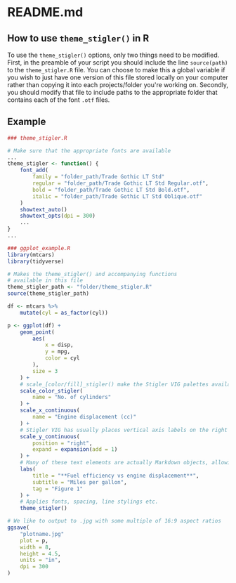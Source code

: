 # README.md

## How to use `theme_stigler()` in R
To use the `theme_stigler()` options, only two things need to be modified.
First, in the preamble of your script you should include the line `source(path)` to the `theme_stigler.R` file. You can choose to make this a global variable if you wish to just have one version of this file stored locally on your computer rather than copying it into each projects/folder you're working on. Secondly, you should modify that file to include paths to the appropriate folder that contains each of the font `.otf` files.


## Example

```r
### theme_stigler.R

# Make sure that the appropriate fonts are available
...
theme_stigler <- function() {
    font_add(
        family = "folder_path/Trade Gothic LT Std"
        regular = "folder_path/Trade Gothic LT Std Regular.otf",
        bold = "folder_path/Trade Gothic LT Std Bold.otf",
        italic = "folder_path/Trade Gothic LT Std Oblique.otf"
    )
    showtext_auto()
    showtext_opts(dpi = 300)
    ...
}
...

```


```r
### ggplot_example.R
library(mtcars)
library(tidyverse)

# Makes the theme_stigler() and accompanying functions
# available in this file
theme_stigler_path <- "folder/theme_stigler.R"
source(theme_stigler_path)

df <- mtcars %>%
    mutate(cyl = as_factor(cyl))

p <- ggplot(df) + 
    geom_point(
        aes(
            x = disp,
            y = mpg,
            color = cyl
        ),
        size = 3
    ) +
    # scale_[color/fill]_stigler() make the Stigler VIG palettes available
    scale_color_stigler(
        name = "No. of cylinders"
    ) +
    scale_x_continuous(
        name = "Engine displacement (cc)"
    ) + 
    # Stigler VIG has usually places vertical axis labels on the right
    scale_y_continuous(
        position = "right",
        expand = expansion(add = 1)
    ) +
    # Many of these text elements are actually Markdown objects, allowing for styling
    labs(
        title = "**Fuel efficiency vs engine displacement**",
        subtitle = "Miles per gallon",
        tag = "Figure 1"
    ) +
    # Applies fonts, spacing, line stylings etc.
    theme_stigler()

# We like to output to .jpg with some multiple of 16:9 aspect ratios
ggsave(
    "plotname.jpg"
    plot = p,
    width = 8,
    height = 4.5,
    units = "in",
    dpi = 300
)

```